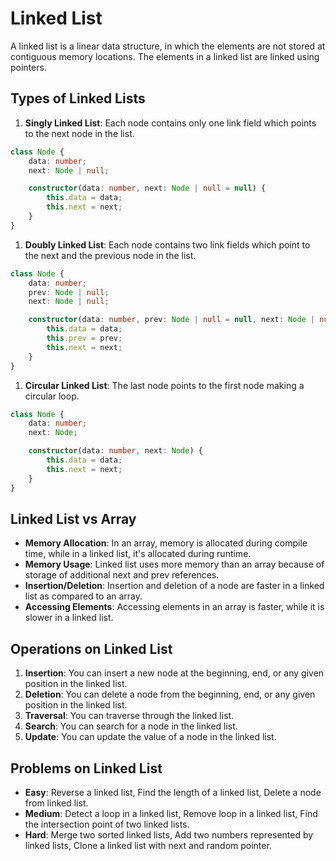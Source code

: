# Linked List

 

A linked list is a linear data structure, in which the elements are not stored at contiguous memory locations. The elements in a linked list are linked using pointers.

## Types of Linked Lists

1. **Singly Linked List**: Each node contains only one link field which points to the next node in the list.

```typescript
class Node {
    data: number;
    next: Node | null;

    constructor(data: number, next: Node | null = null) {
        this.data = data;
        this.next = next;
    }
}
```

1. **Doubly Linked List**: Each node contains two link fields which point to the next and the previous node in the list.

```typescript
class Node {
    data: number;
    prev: Node | null;
    next: Node | null;

    constructor(data: number, prev: Node | null = null, next: Node | null = null) {
        this.data = data;
        this.prev = prev;
        this.next = next;
    }
}
```

1. **Circular Linked List**: The last node points to the first node making a circular loop.

```typescript
class Node {
    data: number;
    next: Node;

    constructor(data: number, next: Node) {
        this.data = data;
        this.next = next;
    }
}
```

## Linked List vs Array

- **Memory Allocation**: In an array, memory is allocated during compile time, while in a linked list, it's allocated during runtime.
- **Memory Usage**: Linked list uses more memory than an array because of storage of additional next and prev references.
- **Insertion/Deletion**: Insertion and deletion of a node are faster in a linked list as compared to an array.
- **Accessing Elements**: Accessing elements in an array is faster, while it is slower in a linked list.

## Operations on Linked List

1. **Insertion**: You can insert a new node at the beginning, end, or any given position in the linked list.
2. **Deletion**: You can delete a node from the beginning, end, or any given position in the linked list.
3. **Traversal**: You can traverse through the linked list.
4. **Search**: You can search for a node in the linked list.
5. **Update**: You can update the value of a node in the linked list.

## Problems on Linked List

- **Easy**: Reverse a linked list, Find the length of a linked list, Delete a node from linked list.
- **Medium**: Detect a loop in a linked list, Remove loop in a linked list, Find the intersection point of two linked lists.
- **Hard**: Merge two sorted linked lists, Add two numbers represented by linked lists, Clone a linked list with next and random pointer.
